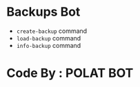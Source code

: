 # Backups Bot


* `create-backup` command
* `load-backup` command
* `info-backup` command

# Code By : POLAT BOT
